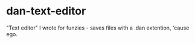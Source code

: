 # dan-text-editor
"Text editor" I wrote for funzies - saves files with a .dan extention, 'cause ego.

